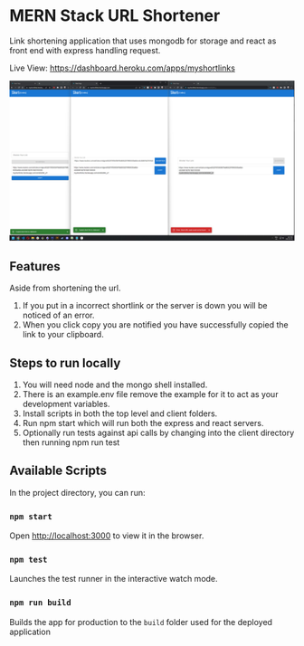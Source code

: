 # MERN Stack URL Shortener

Link shortening application that uses mongodb for storage and react as front end with express handling request.

Live View: https://dashboard.heroku.com/apps/myshortlinks

![markdown-preview-image](readmeAssets/visual.jpg)

## Features

Aside from shortening the url.

1. If you put in a incorrect shortlink or the server is down you will be noticed of an error.
2. When you click copy you are notified you have successfully copied the link to your clipboard.

## Steps to run locally

1. You will need node and the mongo shell installed.
2. There is an example.env file remove the example for it to act as your development variables.
3. Install scripts in both the top level and client folders.
4. Run npm start which will run both the express and react servers.
5. Optionally run tests against api calls by changing into the client directory then running npm run test

## Available Scripts

In the project directory, you can run:

### `npm start`

Open [http://localhost:3000](http://localhost:3000) to view it in the browser.

### `npm test`

Launches the test runner in the interactive watch mode.<br />

### `npm run build`

Builds the app for production to the `build` folder used for the deployed application
